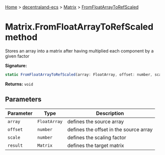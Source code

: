 [Home](./index) &gt; [decentraland-ecs](./decentraland-ecs.md) &gt; [Matrix](./decentraland-ecs.matrix.md) &gt; [FromFloatArrayToRefScaled](./decentraland-ecs.matrix.fromfloatarraytorefscaled.md)

# Matrix.FromFloatArrayToRefScaled method

Stores an array into a matrix after having multiplied each component by a given factor

**Signature:**
```javascript
static FromFloatArrayToRefScaled(array: FloatArray, offset: number, scale: number, result: Matrix): void;
```
**Returns:** `void`

## Parameters

|  Parameter | Type | Description |
|  --- | --- | --- |
|  `array` | `FloatArray` | defines the source array |
|  `offset` | `number` | defines the offset in the source array |
|  `scale` | `number` | defines the scaling factor |
|  `result` | `Matrix` | defines the target matrix |

